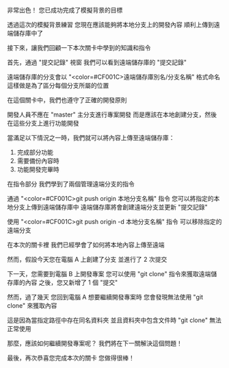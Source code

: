 非常出色！
您已成功完成了模擬背景的目標

透過這次的模擬背景練習
您現在應該能夠將本地分支上的開發內容
順利上傳到遠端儲存庫中了

接下來，讓我們回顧一下本次關卡中學到的知識和指令

首先，通過 "提交記錄" 視窗
我們可以看到遠端儲存庫的 "提交記錄"

遠端儲存庫的分支會以
"<color=#CF001C>遠端儲存庫別名/分支名稱</color>" 格式命名
這樣做是為了區分每個分支所屬的位置

在這個關卡中，我們也遵守了正確的開發原則

開發人員不應在 "master" 主分支進行專案開發
而是應該在本地創建分支，然後在這些分支上進行功能開發

當滿足以下情況之一時，我們就可以將內容上傳至遠端儲存庫：
1. 完成部分功能
2. 需要備份內容時
3. 功能開發完畢時

在指令部分
我們學到了兩個管理遠端分支的指令

通過 "<color=#CF001C>git push origin 本地分支名稱</color>" 指令
您可以將指定的本地分支上傳到遠端儲存庫中
遠端儲存庫將會創建遠端分支並更新 "提交記錄"

使用 "<color=#CF001C>git push origin -d 本地分支名稱</color>" 指令
可以移除指定的遠端分支

在本次的關卡裡
我們已經學會了如何將本地內容上傳至遠端

然而，假設今天您在電腦 A 上創建了分支
並進行了 2 次提交

下一天，您需要到電腦 B 上開發專案
您可以使用 "git clone" 指令來獲取遠端儲存庫的內容
之後，您又新增了 1 個 "提交"

然而，過了幾天
您回到電腦 A 想要繼續開發專案時
您會發現無法使用 "git clone" 來獲取內容

這是因為當指定路徑中存在同名資料夾
並且資料夾中包含文件時
"git clone" 無法正常使用

那麼，應該如何繼續開發專案呢？
我們將在下一關解決這個問題！

最後，再次恭喜您完成本次的關卡
您做得很棒！